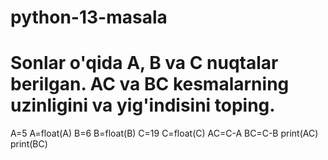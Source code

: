 # python-13-masala
#  Sonlar o'qida A, B va C nuqtalar berilgan. AC va BC kesmalarning uzinligini va yig'indisini toping.
A=5
A=float(A)
B=6
B=float(B)
C=19
C=float(C)
AC=C-A
BC=C-B
print(AC)
print(BC)
